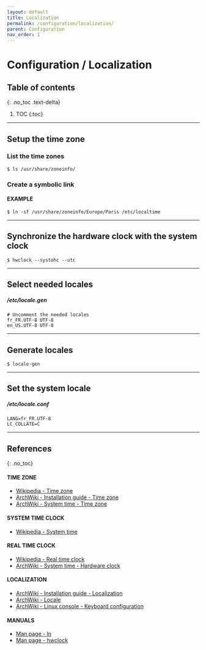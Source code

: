 ```yaml
---
layout: default
title: Localization
permalink: /configuration/localization/
parent: Configuration
nav_order: 1
---
```


# Configuration / Localization

## Table of contents
{: .no_toc .text-delta}

1. TOC
{:toc}

---

## Setup the time zone

### List the time zones

```
$ ls /usr/share/zoneinfo/
```

### Create a symbolic link

#### EXAMPLE

```
$ ln -sf /usr/share/zoneinfo/Europe/Paris /etc/localtime
```

---

## Synchronize the hardware clock with the system clock

```
$ hwclock --systohc --utc
```

---

## Select needed locales

##### /etc/locale.gen
```
# Uncomment the needed locales
fr_FR.UTF-8 UTF-8
en_US.UTF-8 UTF-8
```

---

## Generate locales

```
$ locale-gen
```

---

## Set the system locale

##### /etc/locale.conf
```
LANG=fr_FR.UTF-8
LC_COLLATE=C
```

---

## References
{: .no_toc}

#### TIME ZONE
- [Wikipedia - Time zone](https://en.wikipedia.org/wiki/Time_zone)
- [ArchWiki - Installation guide - Time zone](https://wiki.archlinux.org/index.php/Installation_guide#Time_zone)
- [ArchWiki - System time - Time zone](https://wiki.archlinux.org/index.php/System_time#Time_zone)

#### SYSTEM TIME CLOCK
- [Wikipedia - System time](https://en.wikipedia.org/wiki/System_time)

#### REAL TIME CLOCK
- [Wikipedia - Real time clock](https://en.wikipedia.org/wiki/Real-time_clock)
- [ArchWiki - System time - Hardware clock](https://wiki.archlinux.org/index.php/System_time#Hardware_clock)

#### LOCALIZATION
- [ArchWiki - Installation guide - Localization](https://wiki.archlinux.org/index.php/Installation_guide#Localization)
- [ArchWiki - Locale](https://wiki.archlinux.org/index.php/Locale)
- [ArchWiki - Linux console - Keyboard configuration](https://wiki.archlinux.org/index.php/Linux_console/Keyboard_configuration)

#### MANUALS
- [Man page - ln](https://jlk.fjfi.cvut.cz/arch/manpages/man/core/coreutils/ln.1.en)
- [Man page - hwclock](https://jlk.fjfi.cvut.cz/arch/manpages/man/hwclock.8)
